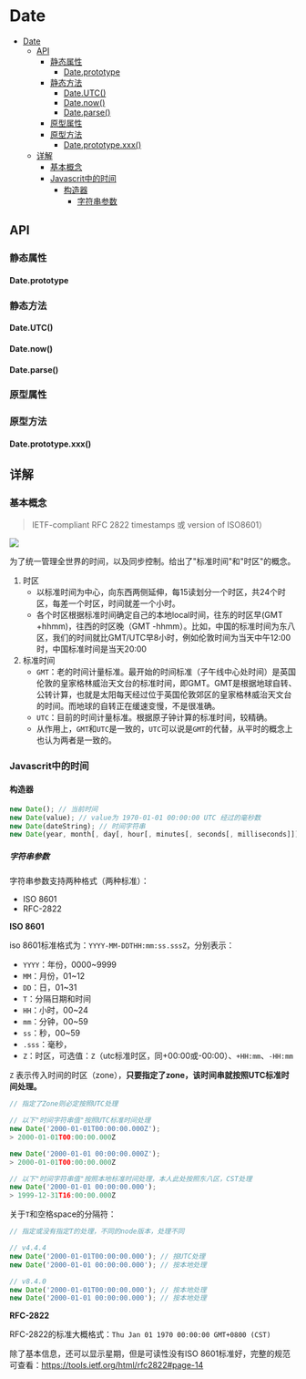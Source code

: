# Date

<!-- TOC -->

- [Date](#date)
    - [API](#api)
        - [静态属性](#静态属性)
            - [Date.prototype](#dateprototype)
        - [静态方法](#静态方法)
            - [Date.UTC()](#dateutc)
            - [Date.now()](#datenow)
            - [Date.parse()](#dateparse)
        - [原型属性](#原型属性)
        - [原型方法](#原型方法)
            - [Date.prototype.xxx()](#dateprototypexxx)
    - [详解](#详解)
        - [基本概念](#基本概念)
        - [Javascrit中的时间](#javascrit中的时间)
            - [构造器](#构造器)
                - [字符串参数](#字符串参数)

<!-- /TOC -->

## API

### 静态属性

#### Date.prototype

### 静态方法

#### Date.UTC()

#### Date.now()

#### Date.parse()

### 原型属性

### 原型方法

#### Date.prototype.xxx()

## 详解

### 基本概念

> IETF-compliant RFC 2822 timestamps 或 version of ISO8601）

[![](../../../assets/time_zone.png)](https://www.timeanddate.com/time/map/)

为了统一管理全世界的时间，以及同步控制。给出了"标准时间"和"时区"的概念。


1. 时区
    - 以标准时间为中心，向东西两侧延伸，每15读划分一个时区，共24个时区，每差一个时区，时间就差一个小时。
    - 各个时区根据标准时间确定自己的本地local时间，往东的时区早(GMT +hhmm)，往西的时区晚（GMT -hhmm）。比如，中国的标准时间为东八区，我们的时间就比GMT/UTC早8小时，例如伦敦时间为当天中午12:00时，中国标准时间是当天20:00
2. 标准时间
    - `GMT`：老的时间计量标准。最开始的时间标准（子午线中心处时间）是英国伦敦的皇家格林威治天文台的标准时间，即GMT。GMT是根据地球自转、公转计算，也就是太阳每天经过位于英国伦敦郊区的皇家格林威治天文台的时间。而地球的自转正在缓速变慢，不是很准确。
    - `UTC`：目前的时间计量标准。根据原子钟计算的标准时间，较精确。
    - 从作用上，`GMT`和`UTC`是一致的，`UTC`可以说是`GMT`的代替，从平时的概念上也认为两者是一致的。

### Javascrit中的时间

#### 构造器

```javascript
new Date(); // 当前时间
new Date(value); // value为 1970-01-01 00:00:00 UTC 经过的毫秒数
new Date(dateString); // 时间字符串
new Date(year, month[, day[, hour[, minutes[, seconds[, milliseconds]]]]]);
```

##### 字符串参数

字符串参数支持两种格式（两种标准）：
- ISO 8601
- RFC-2822


**ISO 8601**

iso 8601标准格式为：`YYYY-MM-DDTHH:mm:ss.sssZ`，分别表示：  
- `YYYY`：年份，0000~9999 
- `MM`：月份，01~12
- `DD`：日，01~31 
- `T`：分隔日期和时间 
- `HH`：小时，00~24 
- `mm`：分钟，00~59
- `ss`：秒，00~59
- `.sss`：毫秒，
- `Z`：时区，可选值：`Z`（utc标准时区，同+00:00或-00:00）、`+HH:mm`、`-HH:mm`

`Z` 表示传入时间的时区（zone），**只要指定了zone，该时间串就按照UTC标准时间处理。**

```javascript
// 指定了Zone则必定按照UTC处理

// 以下"时间字符串值"按照UTC标准时间处理
new Date('2000-01-01T00:00:00.000Z');
> 2000-01-01T00:00:00.000Z

new Date('2000-01-01 00:00:00.000Z');
> 2000-01-01T00:00:00.000Z

// 以下"时间字符串值"按照本地标准时间处理，本人此处按照东八区，CST处理
new Date('2000-01-01 00:00:00.000');
> 1999-12-31T16:00:00.000Z
```

关于`T`和空格space的分隔符：
```javascript
// 指定或没有指定T的处理，不同的node版本，处理不同

// v4.4.4
new Date('2000-01-01T00:00:00.000'); // 按UTC处理
new Date('2000-01-01 00:00:00.000'); // 按本地处理

// v8.4.0
new Date('2000-01-01T00:00:00.000'); // 按本地处理
new Date('2000-01-01 00:00:00.000'); // 按本地处理
```


**RFC-2822**

RFC-2822的标准大概格式：`Thu Jan 01 1970 00:00:00 GMT+0800 (CST)`  

除了基本信息，还可以显示星期，但是可读性没有ISO 8601标准好，完整的规范可查看：https://tools.ietf.org/html/rfc2822#page-14





